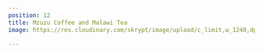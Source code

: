 ```yaml
---
position: 12
title: Mzuzu Coffee and Malawi Tea
image: https://res.cloudinary.com/skrypt/image/upload/c_limit,w_1240,dpr_auto,f_auto/v1598890057/chrinas/IMG-20200616-WA0068_jjzqgp.jpg

---
```

